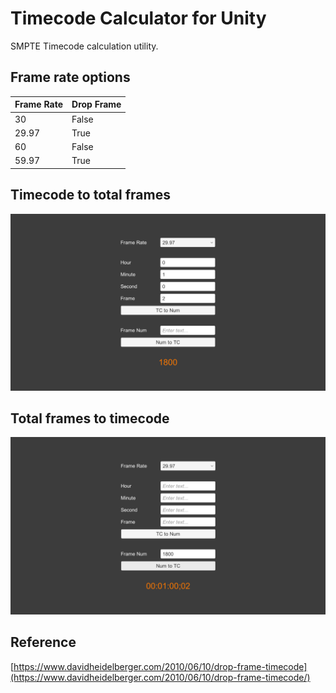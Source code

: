 # Timecode Calculator for Unity
SMPTE Timecode calculation utility.

## Frame rate options

| Frame Rate | Drop Frame | 
| ---------- | ---------- | 
| 30         | False      | 
| 29.97      | True       | 
| 60         | False      | 
| 59.97      | True       | 


## Timecode to total frames
![thumbnail1](https://github.com/kodai100/Unity_TimeCodeCalculator/blob/master/Thumbnails/thumbnail1.png)

## Total frames to timecode
![thumbnail2](https://github.com/kodai100/Unity_TimeCodeCalculator/blob/master/Thumbnails/thumbnail2.png)

## Reference
[https://www.davidheidelberger.com/2010/06/10/drop-frame-timecode](https://www.davidheidelberger.com/2010/06/10/drop-frame-timecode/)